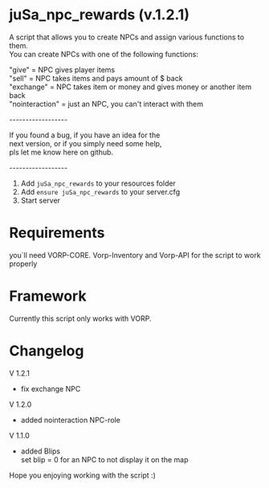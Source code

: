 # juSa_npc_rewards (v.1.2.1)
A script that allows you to create NPCs and assign various functions to them. <br>
You can create NPCs with one of the following functions:

"give" = NPC gives player items <br>
"sell" = NPC takes items and pays amount of $ back <br>
"exchange" = NPC takes item or money and gives money or another item back <br>
"nointeraction" = just an NPC, you can't interact with them <br>

------------------<br>

If you found a bug, if you have an idea for the <br>
next version, or if you simply need some help,<br>
pls let me know here on github.

------------------<br>

1) Add ``juSa_npc_rewards`` to your resources folder
2) Add ``ensure juSa_npc_rewards`` to your server.cfg
3) Start server

# Requirements
you`ll need VORP-CORE. Vorp-Inventory and Vorp-API for the script to work properly


# Framework
Currently this script only works with VORP.

# Changelog
V 1.2.1  <br>
- fix exchange NPC <br>

V 1.2.0  <br>
- added nointeraction NPC-role

V 1.1.0 <br>
- added Blips <br>
set blip = 0 for an NPC to not display it on the map <br>


Hope you enjoying working with the script :)
